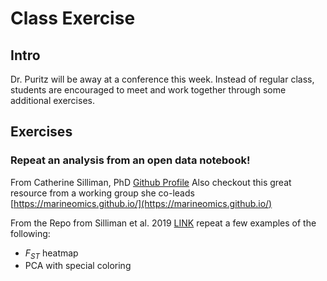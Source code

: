 # Class Exercise

## Intro
Dr. Puritz will be away at a conference this week.  Instead of regular class, students are encouraged to meet and work together through some additional exercises.

## Exercises

### Repeat an analysis from an open data notebook!
From Catherine Silliman, PhD [Github Profile](https://github.com/ksil91)
Also checkout this great resource from a working group she co-leads [https://marineomics.github.io/](https://marineomics.github.io/)

From the Repo from Silliman et al. 2019 [LINK](https://github.com/ksil91/Ostrea_PopStructure) repeat a few examples of the following:
* *F<sub>ST</sub>*   heatmap	
* PCA with special coloring
